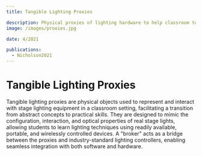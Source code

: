 ```yaml
---
title: Tangible Lighting Proxies

description: Physical proxies of lighting hardware to help classroom teaching.
image: /images/proxies.jpg

date: 4/2021

publications:
  - Nicholson2021
---
```


# Tangible Lighting Proxies

Tangible lighting proxies are physical objects used to represent and interact with stage lighting equipment in a classroom setting, facilitating a transition from abstract concepts to practical skills. They are designed to mimic the configuration, interaction, and optical properties of real stage lights, allowing students to learn lighting techniques using readily available, portable, and wirelessly controlled devices. A "broker" acts as a bridge between the proxies and industry-standard lighting controllers, enabling seamless integration with both software and hardware.
